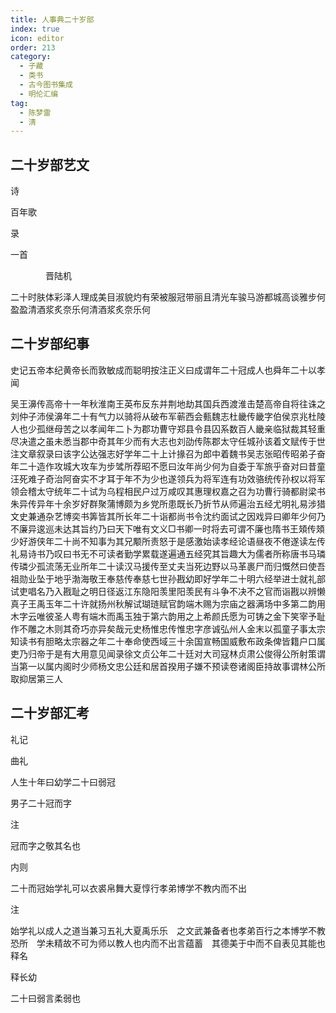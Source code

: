 ```yaml
---
title: 人事典二十岁部
index: true
icon: editor
order: 213
category:
  - 子藏
  - 类书
  - 古今图书集成
  - 明伦汇编
tag:
  - 陈梦雷
  - 清
---
```


## 二十岁部艺文

诗  

百年歌  

录  

一首  

　　　　晋陆机  

二十时肤体彩泽人理成美目淑貌灼有荣被服冠带丽且清光车骏马游都城高谈雅步何盈盈清酒浆炙奈乐何清酒浆炙奈乐何  

## 二十岁部纪事

史记五帝本纪黄帝长而敦敏成而聪明按注正义曰成谓年二十冠成人也舜年二十以孝闻  

吴王濞传高帝十一年秋淮南王英布反东并荆地劫其国兵西渡淮击楚高帝自将往诛之刘仲子沛侯濞年二十有气力以骑将从破布军蕲西会甀魏志杜畿传畿字伯侯京兆杜陵人也少孤继母苦之以孝闻年二卜为郡功曹守郑县令县囚系数百人畿亲临狱裁其轻重尽决遣之虽未悉当郡中奇其年少而有大志也刘劭传陈郡太守任城孙该着文赋传于世注文章叙录曰该字公达强志好学年二十上计掾召为郎中着魏书吴志张昭传昭弟子奋年二十造作攻城大攻车为步骘所荐昭不愿曰汝年尚少何为自委于军旅乎奋对曰昔童汪死难子奇治阿奋实不才耳于年不为少也遂领兵为将军连有功效骆统传孙权以将军领会稽太守统年二十试为乌程相民户过万咸叹其惠理权嘉之召为功曹行骑都尉梁书朱异传异年十余岁好群聚蒲博颇为乡党所患既长乃折节从师遍治五经尤明礼易涉猎文史兼通杂艺博奕书筭皆其所长年二十诣都尚书令沈约面试之因戏异曰卿年少何乃不廉异逡巡未达其旨约乃曰天下唯有文义□书卿一时将去可谓不廉也隋书王頍传頍少好游侠年二十尚不知事为其兄颙所责怒于是感激始读孝经论语昼夜不倦遂读左传礼易诗书乃叹曰书无不可读者勤学累载遂遍通五经究其旨趣大为儒者所称唐书马璘传璘少孤流荡无业所年二十读汉马援传至丈夫当死边野以马革裹尸而归慨然曰使吾祖勋业坠于地乎渤海敬王奉慈传奉慈七世孙戡幼即好学年二十明六经举进士就礼部试吏唱名乃入戡耻之明日径返江东隐阳羡里阳羡民有斗争不决不之官而诣戡以辨懒真子王禹玉年二十许就扬州秋解试瑚琏赋官韵端木赐为宗庙之器满场中多第二韵用木字云唯彼圣人粤有端木而禹玉独于第六韵用之上希颜氏愿为可铸之金下笑宰予耻作不雕之木则其奇巧亦异矣哉元史杨惟忠传惟忠字彦诚弘州人金末以孤童子事太宗知读书有胆略太宗器之年二十奉命使西域三十余国宣畅国威敷布政条俾皆籍户口属吏乃归帝于是有大用意见闻录徐文贞公年二十廷对大司寇林贞肃公俊得公所射策谓当第一以属内阁时少师杨文忠公廷和居首揆用子嫌不预读卷诸阁臣持故事谓林公所取抑居第三人  

## 二十岁部汇考

礼记  

曲礼  

人生十年曰幼学二十曰弱冠  

男子二十冠而字  

注  

冠而字之敬其名也  

内则  

二十而冠始学礼可以衣裘帛舞大夏惇行孝弟博学不教内而不出  

注  

始学礼以成人之道当兼习五礼大夏禹乐乐　之文武兼备者也孝弟百行之本博学不教恐所　学未精故不可为师以教人也内而不出言蕴蓄　其德美于中而不自表见其能也释名  

释长幼  

二十曰弱言柔弱也  
